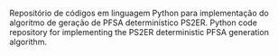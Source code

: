 Repositório de códigos em linguagem Python para implementação do algoritmo de geração de PFSA determinístico PS2ER.
Python code repository for implementing the PS2ER deterministic PFSA generation algorithm.
